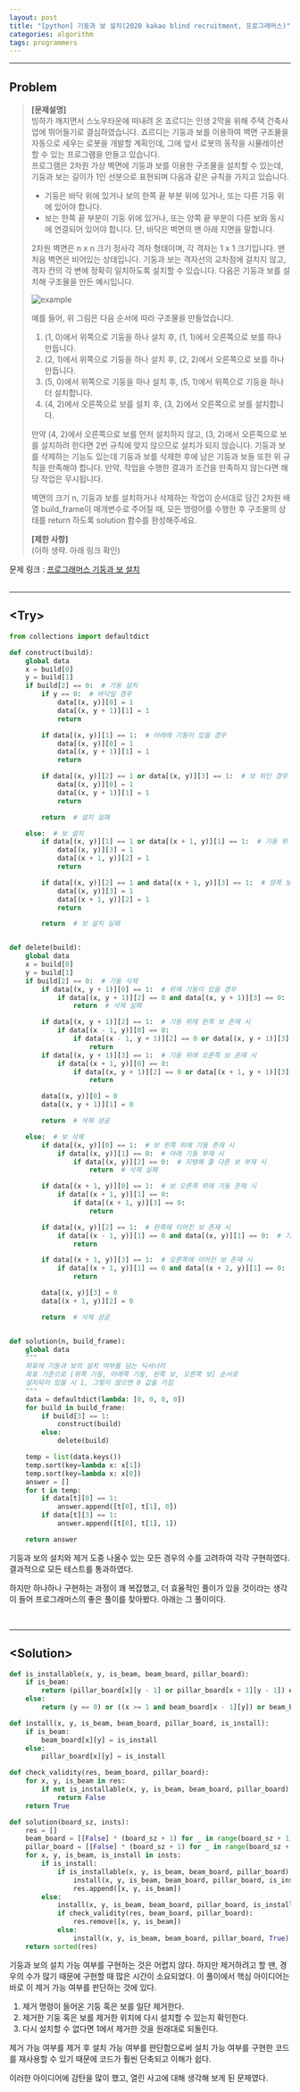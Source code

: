 ```yaml
---
layout: post
title: "[python] 기둥과 보 설치(2020 kakao blind recruitment, 프로그래머스)"
categories: algorithm
tags: programmers
---
```


---

## Problem
>**[문제설명]**  
>빙하가 깨지면서 스노우타운에 떠내려 온 죠르디는 인생 2막을 위해 주택 건축사업에 뛰어들기로 결심하였습니다. 죠르디는 기둥과 보를 이용하여 벽면 구조물을 자동으로 세우는 로봇을 개발할 계획인데, 그에 앞서 로봇의 동작을 시뮬레이션 할 수 있는 프로그램을 만들고 있습니다.  
>프로그램은 2차원 가상 벽면에 기둥과 보를 이용한 구조물을 설치할 수 있는데, 기둥과 보는 길이가 1인 선분으로 표현되며 다음과 같은 규칙을 가지고 있습니다.
>
> - 기둥은 바닥 위에 있거나 보의 한쪽 끝 부분 위에 있거나, 또는 다른 기둥 위에 있어야 합니다.
> - 보는 한쪽 끝 부분이 기둥 위에 있거나, 또는 양쪽 끝 부분이 다른 보와 동시에 연결되어 있어야 합니다.
단, 바닥은 벽면의 맨 아래 지면을 말합니다.
>
>2차원 벽면은 n x n 크기 정사각 격자 형태이며, 각 격자는 1 x 1 크기입니다. 맨 처음 벽면은 비어있는 상태입니다. 기둥과 보는 격자선의 교차점에 걸치지 않고, 격자 칸의 각 변에 정확히 일치하도록 설치할 수 있습니다. 다음은 기둥과 보를 설치해 구조물을 만든 예시입니다.
>
>![example](/assets/img/programmers/programmers5.jpg)
>
>예를 들어, 위 그림은 다음 순서에 따라 구조물을 만들었습니다.
>
> 1. (1, 0)에서 위쪽으로 기둥을 하나 설치 후, (1, 1)에서 오른쪽으로 보를 하나 만듭니다.  
> 1. (2, 1)에서 위쪽으로 기둥을 하나 설치 후, (2, 2)에서 오른쪽으로 보를 하나 만듭니다.  
> 1. (5, 0)에서 위쪽으로 기둥을 하나 설치 후, (5, 1)에서 위쪽으로 기둥을 하나 더 설치합니다.  
> 1. (4, 2)에서 오른쪽으로 보를 설치 후, (3, 2)에서 오른쪽으로 보를 설치합니다.  
>
> 만약 (4, 2)에서 오른쪽으로 보를 먼저 설치하지 않고, (3, 2)에서 오른쪽으로 보를 설치하려 한다면 2번 규칙에 맞지 않으므로 설치가 되지 않습니다. 기둥과 보를 삭제하는 기능도 있는데 기둥과 보를 삭제한 후에 남은 기둥과 보들 또한 위 규칙을 만족해야 합니다. 만약, 작업을 수행한 결과가 조건을 만족하지 않는다면 해당 작업은 무시됩니다.
>
>벽면의 크기 n, 기둥과 보를 설치하거나 삭제하는 작업이 순서대로 담긴 2차원 배열 build_frame이 매개변수로 주어질 때, 모든 명령어를 수행한 후 구조물의 상태를 return 하도록 solution 함수를 완성해주세요.  
>
>**[제한 사항]**  
> (이하 생략. 아래 링크 확인)

문제 링크 : [프로그래머스 기둥과 보 설치](https://programmers.co.kr/learn/courses/30/lessons/60061)  
<br/>

---

## <Try\>



```python
from collections import defaultdict

def construct(build):
    global data
    x = build[0]
    y = build[1]
    if build[2] == 0:  # 기둥 설치
        if y == 0:  # 바닥일 경우
            data[(x, y)][0] = 1
            data[(x, y + 1)][1] = 1
            return

        if data[(x, y)][1] == 1:  # 아래에 기둥이 있을 경우
            data[(x, y)][0] = 1
            data[(x, y + 1)][1] = 1
            return

        if data[(x, y)][2] == 1 or data[(x, y)][3] == 1:  # 보 위인 경우
            data[(x, y)][0] = 1
            data[(x, y + 1)][1] = 1
            return

        return  # 설치 실패

    else:  # 보 설치
        if data[(x, y)][1] == 1 or data[(x + 1, y)][1] == 1:  # 기둥 위
            data[(x, y)][3] = 1
            data[(x + 1, y)][2] = 1
            return

        if data[(x, y)][2] == 1 and data[(x + 1, y)][3] == 1:  # 양쪽 보
            data[(x, y)][3] = 1
            data[(x + 1, y)][2] = 1
            return

        return  # 보 설치 실패


def delete(build):
    global data
    x = build[0]
    y = build[1]
    if build[2] == 0:  # 기둥 삭제
        if data[(x, y + 1)][0] == 1:  # 위에 기둥이 있을 경우
            if data[(x, y + 1)][2] == 0 and data[(x, y + 1)][3] == 0:  # 지탱해 줄 보가 없을 경우
                return  # 삭제 실패

        if data[(x, y + 1)][2] == 1:  # 기둥 위에 왼쪽 보 존재 시
            if data[(x - 1, y)][0] == 0:
                if data[(x - 1, y + 1)][2] == 0 or data[(x, y + 1)][3] == 0:
                    return
        if data[(x, y + 1)][3] == 1:  # 기둥 위에 오른쪽 보 존재 시
            if data[(x + 1, y)][0] == 0:
                if data[(x, y + 1)][2] == 0 or data[(x + 1, y + 1)][3] == 0:
                    return

        data[(x, y)][0] = 0
        data[(x, y + 1)][1] = 0

        return  # 삭제 성공

    else:  # 보 삭제
        if data[(x, y)][0] == 1:  # 보 왼쪽 위에 기둥 존재 시
            if data[(x, y)][1] == 0:  # 아래 기둥 부재 시
                if data[(x, y)][2] == 0:  # 지탱해 줄 다른 보 부재 시
                    return  # 삭제 실패

        if data[(x + 1, y)][0] == 1:  # 보 오른쪽 위에 기둥 존재 시
            if data[(x + 1, y)][1] == 0:
                if data[(x + 1, y)][3] == 0:
                    return

        if data[(x, y)][2] == 1:  # 왼쪽에 이어진 보 존재 시
            if data[(x - 1, y)][1] == 0 and data[(x, y)][1] == 0:  # 기둥 부재 시
                return

        if data[(x + 1, y)][3] == 1:  # 오른쪽에 이어진 보 존재 시
            if data[(x + 1, y)][1] == 0 and data[(x + 2, y)][1] == 0:
                return

        data[(x, y)][3] = 0
        data[(x + 1, y)][2] = 0

        return  # 삭제 성공


def solution(n, build_frame):
    global data
    """
    좌표에 기둥과 보의 설치 여부를 담는 딕셔너리
    좌표 기준으로 [위쪽 기둥, 아래쪽 기둥, 왼쪽 보, 오른쪽 보] 순서로
    설치되어 있을 시 1, 그렇지 않으면 0 값을 가짐
    """
    data = defaultdict(lambda: [0, 0, 0, 0])
    for build in build_frame:
        if build[3] == 1:
            construct(build)
        else:
            delete(build)

    temp = list(data.keys())
    temp.sort(key=lambda x: x[1])
    temp.sort(key=lambda x: x[0])
    answer = []
    for t in temp:
        if data[t][0] == 1:
            answer.append([t[0], t[1], 0])
        if data[t][3] == 1:
            answer.append([t[0], t[1], 1])

    return answer
```

기둥과 보의 설치와 제거 도중 나올수 있는 모든 경우의 수를 고려하여 각각 구현하였다. 결과적으로 모든 테스트를 통과하였다.

하지만 하나하나 구현하는 과정이 꽤 복잡했고, 더 효율적인 풀이가 있을 것이라는 생각이 들어 프로그래머스의 좋은 풀이를 찾아봤다. 아래는 그 풀이이다.

<br/>

---

## <Solution\>
```python
def is_installable(x, y, is_beam, beam_board, pillar_board):
    if is_beam:
        return (pillar_board[x][y - 1] or pillar_board[x + 1][y - 1]) or ((x >= 1 and beam_board[x - 1][y]) and beam_board[x + 1][y])
    else:
        return (y == 0) or ((x >= 1 and beam_board[x - 1][y]) or beam_board[x][y]) or pillar_board[x][y - 1]

def install(x, y, is_beam, beam_board, pillar_board, is_install):
    if is_beam:
        beam_board[x][y] = is_install
    else:
        pillar_board[x][y] = is_install

def check_validity(res, beam_board, pillar_board):
    for x, y, is_beam in res:
        if not is_installable(x, y, is_beam, beam_board, pillar_board):
            return False
    return True

def solution(board_sz, insts):
    res = []
    beam_board = [[False] * (board_sz + 1) for _ in range(board_sz + 1)]
    pillar_board = [[False] * (board_sz + 1) for _ in range(board_sz + 1)]
    for x, y, is_beam, is_install in insts:
        if is_install:
            if is_installable(x, y, is_beam, beam_board, pillar_board):
                install(x, y, is_beam, beam_board, pillar_board, is_install)
                res.append([x, y, is_beam])
        else:
            install(x, y, is_beam, beam_board, pillar_board, is_install)
            if check_validity(res, beam_board, pillar_board):
                res.remove([x, y, is_beam])
            else:
                install(x, y, is_beam, beam_board, pillar_board, True)
    return sorted(res)
```

기둥과 보의 설치 가능 여부를 구현하는 것은 어렵지 않다. 하지만 제거하려고 할 땐, 경우의 수가 많기 때문에 구현할 때 많은 시간이 소요되었다. 이 풀이에서 핵심 아이디어는 바로 이 제거 가능 여부를 판단하는 것에 있다.

1. 제거 명령이 들어온 기둥 혹은 보를 일단 제거한다.
1. 제거한 기둥 혹은 보를 제거한 위치에 다시 설치할 수 있는지 확인한다.
1. 다시 설치할 수 없다면 1에서 제거한 것을 원래대로 되돌린다.

제거 가능 여부를 제거 후 설치 가능 여부를 판단함으로써 설치 가능 여부를 구현한 코드를 재사용할 수 있기 때문에 코드가 훨씬 단축되고 이해가 쉽다.

이러한 아이디어에 감탄을 많이 했고, 열린 사고에 대해 생각해 보게 된 문제였다.